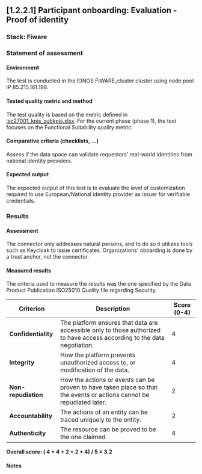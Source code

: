 ## [1.2.2.1] Participant onboarding: Evaluation - Proof of identity
### Stack: Fiware

### Statement of assessment
#### Environment

The test is conducted in the IONOS FIWARE_cluster cluster using node pool IP 85.215.161.198.

#### Tested quality metric and method

The test quality is based on the metric defined in [iso27001_kpis_subkpis.xlsx](../../../../../design_decisions/background_info/iso27001_kpis_subkpis.xlsx). For the current phase (phase 1), the test focuses on the Functional Suitability quality metric.


#### Comparative criteria (checklists, ...)
Assess if the data space can validate requestors’ real-world identities from national identity providers.

#### Expected output
The expected output of this test is to evaluate the level of customization required to use European/National identity provider as issuer for verifiable credentials.

### Results
#### Assessment
The connector only addresses natural persons, and to do so it utilizes tools such as Keycloak to issue certificates. 
Organizations' oboarding is done by a trust anchor, not the connector. 

 

#### Measured results
The criteria used to measure the results was the one specified by the Data Product Publication ISO25010 Quality file regarding Security.


| **Criterion**          | **Description**                                                                                          | **Score (0-4)** |
|------------------------|----------------------------------------------------------------------------------------------------------|-----------------|
| **Confidentiality**     | The platform ensures that data are accessible only to those authorized to have access according to the data negotiation. | 4               |
| **Integrity**          | How the platform prevents unauthorized access to, or modification of the data.                            | 4               |
| **Non-repudiation**    | How the actions or events can be proven to have taken place so that the events or actions cannot be repudiated later. | 2               |
| **Accountability**     | The actions of an entity can be traced uniquely to the entity.                                            | 2               |
| **Authenticity**       | The resource can be proved to be the one claimed.                                                         | 4               |


**Overall score: ( 4 + 4 + 2 + 2 + 4) / 5 = 3.2**


#### Notes

